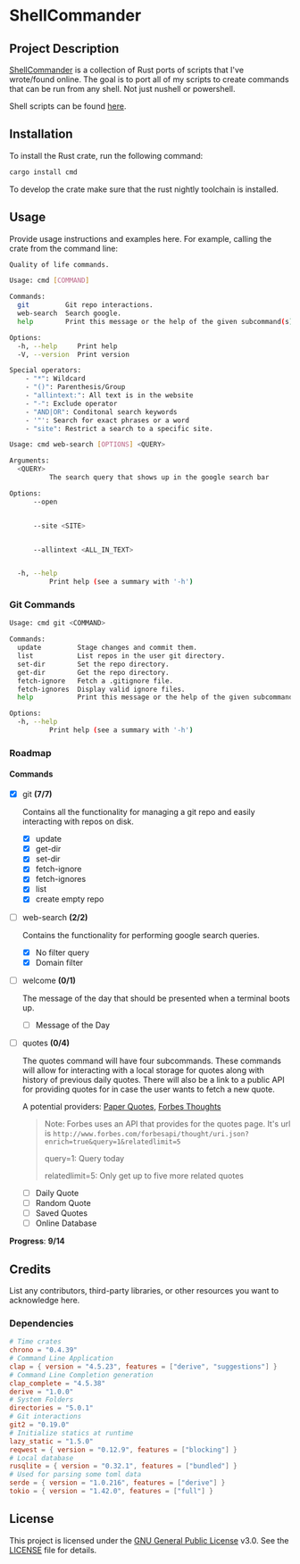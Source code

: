 # ShellCommander

## Project Description

[ShellCommander][repo-cmd] is a collection of Rust ports of scripts that I've wrote/found online. The goal is to port all of my scripts to create commands that can be run from any shell. Not just nushell or powershell.

Shell scripts can be found [here][repo-shell].

## Installation

To install the Rust crate, run the following command:

```sh
cargo install cmd
```

To develop the crate make sure that the rust nightly toolchain is installed.

## Usage

Provide usage instructions and examples here. For example, calling the crate from the command line:

```sh
Quality of life commands.

Usage: cmd [COMMAND]

Commands:
  git         Git repo interactions.
  web-search  Search google.
  help        Print this message or the help of the given subcommand(s)

Options:
  -h, --help     Print help
  -V, --version  Print version
```

```sh
Special operators:
    - "*": Wildcard
    - "()": Parenthesis/Group
    - "allintext:": All text is in the website
    - "-": Exclude operator
    - "AND|OR": Conditonal search keywords
    - '"': Search for exact phrases or a word
    - "site": Restrict a search to a specific site.

Usage: cmd web-search [OPTIONS] <QUERY>

Arguments:
  <QUERY>
          The search query that shows up in the google search bar

Options:
      --open


      --site <SITE>


      --allintext <ALL_IN_TEXT>


  -h, --help
          Print help (see a summary with '-h')
```

### Git Commands

```sh
Usage: cmd git <COMMAND>

Commands:
  update         Stage changes and commit them.
  list           List repos in the user git directory.
  set-dir        Set the repo directory.
  get-dir        Get the repo directory.
  fetch-ignore   Fetch a .gitignore file.
  fetch-ignores  Display valid ignore files.
  help           Print this message or the help of the given subcommand(s)

Options:
  -h, --help
          Print help (see a summary with '-h')
```

### Roadmap

#### Commands

- [x] git **(7/7)**

    Contains all the functionality for managing a git repo and easily interacting with repos on disk.

  - [x] update
  - [x] get-dir
  - [x] set-dir
  - [x] fetch-ignore
  - [x] fetch-ignores
  - [x] list
  - [x] create empty repo
- [ ] web-search **(2/2)**

    Contains the functionality for performing google search queries.

  - [x] No filter query
  - [x] Domain filter
- [ ] welcome **(0/1)**

    The message of the day that should be presented when a terminal boots up.

  - [ ] Message of the Day
- [ ] quotes **(0/4)**
  
    The quotes command will have four subcommands. These commands will allow for interacting with a local storage for quotes along with history of previous daily quotes. There will also be a link to a public API for providing quotes for in case the user wants to fetch a new quote.

    A potential providers: [Paper Quotes][api-paper-quotes], [Forbes Thoughts][api-forbes]

    > Note:
    > Forbes uses an API that provides for the quotes page. It's url is `http://www.forbes.com/forbesapi/thought/uri.json?enrich=true&query=1&relatedlimit=5`
    >
    >query=1: Query today
    >
    >relatedlimit=5: Only get up to five more related quotes

  - [ ] Daily Quote
  - [ ] Random Quote
  - [ ] Saved Quotes
  - [ ] Online Database

**Progress**: **9/14**

## Credits

List any contributors, third-party libraries, or other resources you want to acknowledge here.

### Dependencies

```toml
# Time crates
chrono = "0.4.39"
# Command Line Application
clap = { version = "4.5.23", features = ["derive", "suggestions"] }
# Command Line Completion generation
clap_complete = "4.5.38"
derive = "1.0.0"
# System Folders
directories = "5.0.1"
# Git interactions
git2 = "0.19.0"
# Initialize statics at runtime
lazy_static = "1.5.0"
reqwest = { version = "0.12.9", features = ["blocking"] }
# Local database
rusqlite = { version = "0.32.1", features = ["bundled"] }
# Used for parsing some toml data 
serde = { version = "1.0.216", features = ["derive"] }
tokio = { version = "1.42.0", features = ["full"] }
```

## License

This project is licensed under the [GNU General Public License][license] v3.0. See the [LICENSE][license-file] file for details.

[repo-cmd]: https://github.com/Spyder337/cmd
[repo-shell]: https://github.com/Spyder337/nu-config
[api-paper-quotes]: https://paperquotes.com
[api-forbes]: https://www.forbes.com/quotes/1/
[license]: https://www.gnu.org/licenses/gpl-3.0.en.html
[license-file]: LICENSE.md
